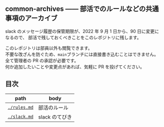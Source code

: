 ## common-archives ―― 部活でのルールなどの共通事項のアーカイブ

slack のメッセージ履歴の保管期限が、2022 年 9 月 1 日から、90 日に変更になるので、
部活で残しておくべきことをこのレポジトリに残します。

このレポジトリは部員以外も閲覧できます。  
不要な改ざんを防ぐため、`main`ブランチには直接書き込むことはできません。  
全て管理者の PR の承認が必要です。  
何か追加したいことや変更点があれば、気軽に PR を投げてください。

## 目次

| path                       | body                     |
| -------------------------- | ------------------------ |
| [`./rules.md`](./rules.md) | 部活のルール             |
| [`./slack.md`](./slack.md) | slack のてびき |
